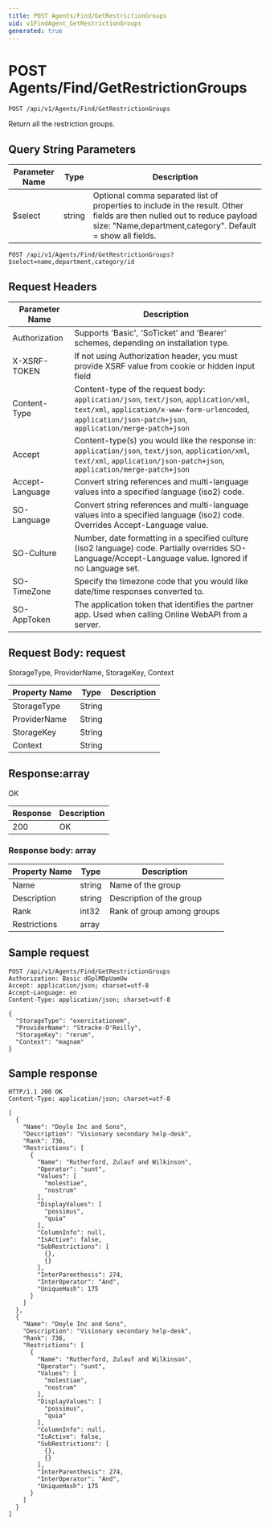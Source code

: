 ```yaml
---
title: POST Agents/Find/GetRestrictionGroups
uid: v1FindAgent_GetRestrictionGroups
generated: true
---
```


# POST Agents/Find/GetRestrictionGroups

```http
POST /api/v1/Agents/Find/GetRestrictionGroups
```

Return all the restriction groups.







## Query String Parameters

| Parameter Name | Type |  Description |
|----------------|------|--------------|
| $select | string |  Optional comma separated list of properties to include in the result. Other fields are then nulled out to reduce payload size: "Name,department,category". Default = show all fields. |

```http
POST /api/v1/Agents/Find/GetRestrictionGroups?$select=name,department,category/id
```


## Request Headers

| Parameter Name | Description |
|----------------|-------------|
| Authorization  | Supports 'Basic', 'SoTicket' and 'Bearer' schemes, depending on installation type. |
| X-XSRF-TOKEN   | If not using Authorization header, you must provide XSRF value from cookie or hidden input field |
| Content-Type | Content-type of the request body: `application/json`, `text/json`, `application/xml`, `text/xml`, `application/x-www-form-urlencoded`, `application/json-patch+json`, `application/merge-patch+json` |
| Accept         | Content-type(s) you would like the response in: `application/json`, `text/json`, `application/xml`, `text/xml`, `application/json-patch+json`, `application/merge-patch+json` |
| Accept-Language | Convert string references and multi-language values into a specified language (iso2) code. |
| SO-Language | Convert string references and multi-language values into a specified language (iso2) code. Overrides Accept-Language value. |
| SO-Culture | Number, date formatting in a specified culture (iso2 language) code. Partially overrides SO-Language/Accept-Language value. Ignored if no Language set. |
| SO-TimeZone | Specify the timezone code that you would like date/time responses converted to. |
| SO-AppToken | The application token that identifies the partner app. Used when calling Online WebAPI from a server. |

## Request Body: request 

StorageType, ProviderName, StorageKey, Context 

| Property Name | Type |  Description |
|----------------|------|--------------|
| StorageType | String |  |
| ProviderName | String |  |
| StorageKey | String |  |
| Context | String |  |

## Response:array

OK

| Response | Description |
|----------------|-------------|
| 200 | OK |

### Response body: array

| Property Name | Type |  Description |
|----------------|------|--------------|
| Name | string | Name of the group |
| Description | string | Description of the group |
| Rank | int32 | Rank of group among groups |
| Restrictions | array |  |

## Sample request

```http!
POST /api/v1/Agents/Find/GetRestrictionGroups
Authorization: Basic dGplMDpUamUw
Accept: application/json; charset=utf-8
Accept-Language: en
Content-Type: application/json; charset=utf-8

{
  "StorageType": "exercitationem",
  "ProviderName": "Stracke-O'Reilly",
  "StorageKey": "rerum",
  "Context": "magnam"
}
```

## Sample response

```http_
HTTP/1.1 200 OK
Content-Type: application/json; charset=utf-8

[
  {
    "Name": "Doyle Inc and Sons",
    "Description": "Visionary secondary help-desk",
    "Rank": 736,
    "Restrictions": [
      {
        "Name": "Rutherford, Zulauf and Wilkinson",
        "Operator": "sunt",
        "Values": [
          "molestiae",
          "nostrum"
        ],
        "DisplayValues": [
          "possimus",
          "quia"
        ],
        "ColumnInfo": null,
        "IsActive": false,
        "SubRestrictions": [
          {},
          {}
        ],
        "InterParenthesis": 274,
        "InterOperator": "And",
        "UniqueHash": 175
      }
    ]
  },
  {
    "Name": "Doyle Inc and Sons",
    "Description": "Visionary secondary help-desk",
    "Rank": 736,
    "Restrictions": [
      {
        "Name": "Rutherford, Zulauf and Wilkinson",
        "Operator": "sunt",
        "Values": [
          "molestiae",
          "nostrum"
        ],
        "DisplayValues": [
          "possimus",
          "quia"
        ],
        "ColumnInfo": null,
        "IsActive": false,
        "SubRestrictions": [
          {},
          {}
        ],
        "InterParenthesis": 274,
        "InterOperator": "And",
        "UniqueHash": 175
      }
    ]
  }
]
```